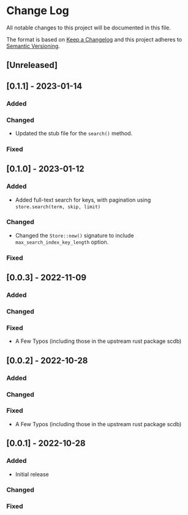 # Change Log

All notable changes to this project will be documented in this file.

The format is based on [Keep a Changelog](http://keepachangelog.com/)
and this project adheres to [Semantic Versioning](http://semver.org/).

## [Unreleased]

## [0.1.1] - 2023-01-14

### Added

### Changed

- Updated the stub file for the `search()` method.

### Fixed

## [0.1.0] - 2023-01-12

### Added

- Added full-text search for keys, with pagination using `store.search(term, skip, limit)`

### Changed

- Changed the `Store::new()` signature to include `max_search_index_key_length` option.

### Fixed

## [0.0.3] - 2022-11-09

### Added

### Changed

### Fixed

- A Few Typos (including those in the upstream rust package scdb)

## [0.0.2] - 2022-10-28

### Added

### Changed

### Fixed

- A Few Typos (including those in the upstream rust package scdb)

## [0.0.1] - 2022-10-28

### Added

- Initial release

### Changed

### Fixed
